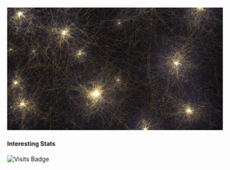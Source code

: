 ![Nemish's GitHub Banner](./assets/neurons.jpg)

#### Interesting Stats

![[Visits Badge](https://badges.pufler.dev/visits/{nemishmehta}/{nemishmehta})](https://www.linkedin.com/in/nemishsmehta/)